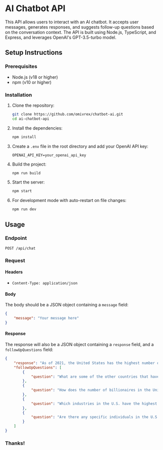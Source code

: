 # AI Chatbot API

This API allows users to interact with an AI chatbot. It accepts user messages, generates responses, and suggests follow-up questions based on the conversation context. The API is built using Node.js, TypeScript, and Express, and leverages OpenAI's GPT-3.5-turbo model.

## Setup Instructions

### Prerequisites

-   Node.js (v18 or higher)
-   npm (v10 or higher)

### Installation

1. Clone the repository:

    ```bash
    git clone https://github.com/omivrex/chatbot-ai.git
    cd ai-chatbot-api
    ```

2. Install the dependencies:

    ```bash
    npm install
    ```

3. Create a `.env` file in the root directory and add your OpenAI API key:

    ```env
    OPENAI_API_KEY=your_openai_api_key
    ```

4. Build the project:

    ```bash
    npm run build
    ```

5. Start the server:

    ```bash
    npm start
    ```

6. For development mode with auto-restart on file changes:

    ```bash
    npm run dev
    ```

## Usage

### Endpoint

`POST /api/chat`

### Request

#### Headers

-   `Content-Type: application/json`

#### Body

The body should be a JSON object containing a `message` field:

```json
{
    "message": "Your message here"
}
```

#### Response

The response will also be a JSON object containing a `response` field, and a `followUpQuestions` field:

```json
{
    "response": "As of 2021, the United States has the highest number of billionaires in the world. The U.S. is home to a significant number of billionaires across various industries such as technology, finance, and retail.",
    "followUpQuestions": [
        {
            "question": "What are some of the other countries that have a high number of billionaires?"
        },
        {
            "question": "How does the number of billionaires in the United States compare to other countries?"
        },
        {
            "question": "Which industries in the U.S. have the highest concentration of billionaires?"
        },
        {
            "question": "Are there any specific individuals in the U.S. who are particularly well-known for their billionaire status?"
        }
    ]
}
```

### Thanks!
